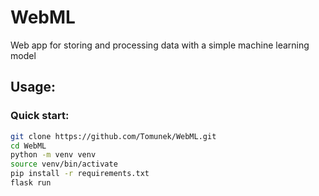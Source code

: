 # WebML

Web app for storing and processing data with a simple machine learning model

## Usage:

### Quick start:

```bash
git clone https://github.com/Tomunek/WebML.git
cd WebML
python -m venv venv
source venv/bin/activate
pip install -r requirements.txt
flask run
```